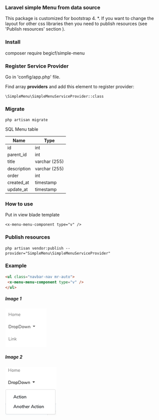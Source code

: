  
### Laravel simple Menu from data source

This package is customized for bootstrap 4. *. If you want to change the layout for other css libraries then you need to publish resources (see 'Publish resources' section ).

### Install
composer require begicf/simple-menu

### Register Service Provider
Go in 'config/app.php' file.

Find array **providers** and add this element to register provider:
```
\SimpleMenu\SimpleMenuServiceProvider::class
```

### Migrate 
```
php artisan migrate
```
SQL Menu table

| Name | Type |
| --- | --- |
| id | int |
| parent_id | int |
| title | varchar (255)|
| description | varchar (255)|
| order | int|
| created_at | timestamp|
| update_at | timestamp|


### How to use

Put in view blade template 
```
<x-menu-menu-component type="v" />
```

### Publish resources 
```
php artisan vendor:publish --provider="SimpleMenu\SimpleMenuServiceProvider"

 ```
### Example  
 ``` html
<ul class="navbar-nav mr-auto">
  <x-menu-menu-component type="v" />
</ul>
 ```
##### Image 1
![Image2](https://raw.githubusercontent.com/begicf/simpleMenu/master/images/img_2.png)

##### Image 2
![Image1](https://raw.githubusercontent.com/begicf/simpleMenu/master/images/img_1.png)





